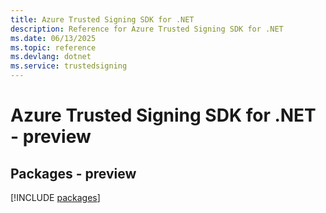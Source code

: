 ```yaml
---
title: Azure Trusted Signing SDK for .NET
description: Reference for Azure Trusted Signing SDK for .NET
ms.date: 06/13/2025
ms.topic: reference
ms.devlang: dotnet
ms.service: trustedsigning
---
```

# Azure Trusted Signing SDK for .NET - preview
## Packages - preview
[!INCLUDE [packages](trusted-signing-index.md)]